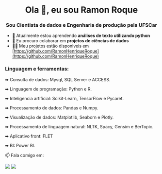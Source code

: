 <h1 align="center">Ola 👋, eu sou Ramon Roque</h1>
<h3 align="center">Sou Cientista de dados e Engenharia de produção pela UFSCar</h3>


- 🌱 Atualmente estou aprendendo **análises de texto utilizando python**
- 👯 Eu procuro colaborar em **projetos de ciências de dados**
- 👨‍💻 Meu projetos estão disponiveis em [https://github.com/RamonHenriqueRoque](https://github.com/RamonHenriqueRoque)
<!--
- 💼 Faço parte do Lab Dados e esse é o nosso [GitHub](https://github.com/LabDadosNEO) e o nosso [Linkedin](https://www.linkedin.com/company/lab-dados/).
-->
<h3 align="left">Linguagem e ferramentas:</h3>

➡ Consulta de dados: Mysql, SQL Server e ACCESS.

➡ Linguagem de programação: Python e R.

➡ Inteligencia artificial: Scikit-Learn, TensorFlow e Pycaret.

➡ Processamento de dados: Pandas e Numpy.

➡ Visualização de dados: Matplotlib, Seaborn e Plotly.

➡ Processamento de linguagem natural: NLTK, Spacy, Gensim e  BerTopic.

➡ Aplicativo front: FLET

➡ BI: Power BI.



📫 Fala comigo em:
<div> 
  <a href = "mailto:hramonroque@gmail.com"><img src="https://img.shields.io/badge/-Gmail-%23333?style=for-the-badge&logo=gmail&logoColor=white" target="_blank"></a>
  <a href="https://www.linkedin.com/in/ramonhroque/" target="_blank"><img src="https://img.shields.io/badge/-LinkedIn-%230077B5?style=for-the-badge&logo=linkedin&logoColor=white" target="_blank"></a> 
</div>

<!--
**RamonHenriqueRoque/RamonHenriqueRoque** is a ✨ _special_ ✨ repository because its `README.md` (this file) appears on your GitHub profile.

Here are some ideas to get you started:

- 🔭 I’m currently working on ...
- 🌱 I’m currently learning ...
- 👯 I’m looking to collaborate on ...
- 🤔 I’m looking for help with ...
- 💬 Ask me about ...
- 📫 How to reach me: ...
- 😄 Pronouns: ...
- ⚡ Fun fact: ...
-->

